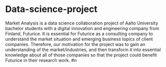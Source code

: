 # Data-science-project
Market Analysis is a data science collaboration project of Aalto University bachelor students with a digital innovation and engineering company from Finland, Futurice. 
It is essential for Futurice as a consulting company to understand the market situation and emerging business topics of client companies. Therefore, our motivation for the project was to gain an understanding of the market/industries, and then transform it into essential knowledge about all of those companies so that the project could benefit Futurice in their research work.
#n 

